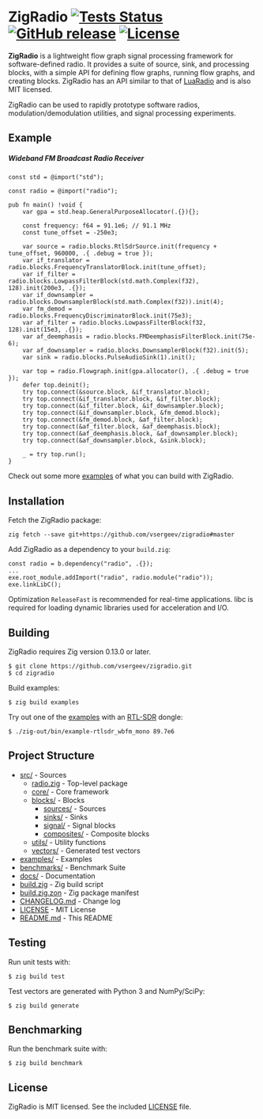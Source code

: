 # ZigRadio [![Tests Status](https://github.com/vsergeev/zigradio/actions/workflows/tests.yml/badge.svg)](https://github.com/vsergeev/zigradio/actions/workflows/tests.yml) [![GitHub release](https://img.shields.io/github/release/vsergeev/zigradio.svg?maxAge=7200)](https://github.com/vsergeev/zigradio) [![License](https://img.shields.io/badge/license-MIT-blue.svg)](https://github.com/vsergeev/zigradio/blob/master/LICENSE)

**ZigRadio** is a lightweight flow graph signal processing framework for
software-defined radio. It provides a suite of source, sink, and processing
blocks, with a simple API for defining flow graphs, running flow graphs, and
creating blocks. ZigRadio has an API similar to that of
[LuaRadio](https://luaradio.io/) and is also MIT licensed.

ZigRadio can be used to rapidly prototype software radios,
modulation/demodulation utilities, and signal processing experiments.

## Example

##### Wideband FM Broadcast Radio Receiver

``` zig
const std = @import("std");

const radio = @import("radio");

pub fn main() !void {
    var gpa = std.heap.GeneralPurposeAllocator(.{}){};

    const frequency: f64 = 91.1e6; // 91.1 MHz
    const tune_offset = -250e3;

    var source = radio.blocks.RtlSdrSource.init(frequency + tune_offset, 960000, .{ .debug = true });
    var if_translator = radio.blocks.FrequencyTranslatorBlock.init(tune_offset);
    var if_filter = radio.blocks.LowpassFilterBlock(std.math.Complex(f32), 128).init(200e3, .{});
    var if_downsampler = radio.blocks.DownsamplerBlock(std.math.Complex(f32)).init(4);
    var fm_demod = radio.blocks.FrequencyDiscriminatorBlock.init(75e3);
    var af_filter = radio.blocks.LowpassFilterBlock(f32, 128).init(15e3, .{});
    var af_deemphasis = radio.blocks.FMDeemphasisFilterBlock.init(75e-6);
    var af_downsampler = radio.blocks.DownsamplerBlock(f32).init(5);
    var sink = radio.blocks.PulseAudioSink(1).init();

    var top = radio.Flowgraph.init(gpa.allocator(), .{ .debug = true });
    defer top.deinit();
    try top.connect(&source.block, &if_translator.block);
    try top.connect(&if_translator.block, &if_filter.block);
    try top.connect(&if_filter.block, &if_downsampler.block);
    try top.connect(&if_downsampler.block, &fm_demod.block);
    try top.connect(&fm_demod.block, &af_filter.block);
    try top.connect(&af_filter.block, &af_deemphasis.block);
    try top.connect(&af_deemphasis.block, &af_downsampler.block);
    try top.connect(&af_downsampler.block, &sink.block);

    _ = try top.run();
}
```

Check out some more [examples](examples) of what you can build with ZigRadio.

## Installation

Fetch the ZigRadio package:

```
zig fetch --save git+https://github.com/vsergeev/zigradio#master
```

Add ZigRadio as a dependency to your `build.zig`:

```
const radio = b.dependency("radio", .{});
...
exe.root_module.addImport("radio", radio.module("radio"));
exe.linkLibC();
```

Optimization `ReleaseFast` is recommended for real-time applications. libc is
required for loading dynamic libraries used for acceleration and I/O.

## Building

ZigRadio requires Zig version 0.13.0 or later.

```
$ git clone https://github.com/vsergeev/zigradio.git
$ cd zigradio
```

Build examples:

``` shell
$ zig build examples
```

Try out one of the [examples](examples) with an
[RTL-SDR](http://www.rtl-sdr.com/about-rtl-sdr/) dongle:

```
$ ./zig-out/bin/example-rtlsdr_wbfm_mono 89.7e6
```

## Project Structure

* [src/](src/) - Sources
    * [radio.zig](src/radio.zig) - Top-level package
    * [core/](src/core) - Core framework
    * [blocks/](src/blocks) - Blocks
        * [sources/](src/blocks/sources) - Sources
        * [sinks/](src/blocks/sinks) - Sinks
        * [signal/](src/blocks/signal) - Signal blocks
        * [composites/](src/blocks/composites) - Composite blocks
    * [utils/](src/utils) - Utility functions
    * [vectors/](src/vectors) - Generated test vectors
* [examples/](examples) - Examples
* [benchmarks/](benchmarks) - Benchmark Suite
* [docs/](docs) - Documentation
* [build.zig](build.zig) - Zig build script
* [build.zig.zon](build.zig.zon) - Zig package manifest
* [CHANGELOG.md](CHANGELOG.md) - Change log
* [LICENSE](LICENSE) - MIT License
* [README.md](README.md) - This README

## Testing

Run unit tests with:

```
$ zig build test
```

Test vectors are generated with Python 3 and NumPy/SciPy:

```
$ zig build generate
```

## Benchmarking

Run the benchmark suite with:

```
$ zig build benchmark
```

## License

ZigRadio is MIT licensed. See the included [LICENSE](LICENSE) file.
